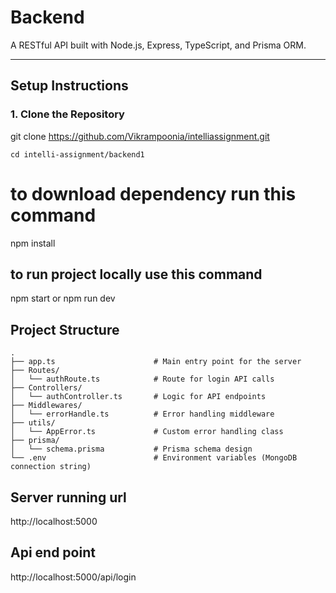# Backend

A RESTful API built with Node.js, Express, TypeScript, and Prisma ORM.

---

##  Setup Instructions

### 1. Clone the Repository 


git clone https://github.com/Vikrampoonia/intelliassignment.git

```
cd intelli-assignment/backend1
```

# to download dependency run this command
npm install

## to run project locally use this command
npm start or npm run dev

## Project Structure
```
.
├── app.ts                      # Main entry point for the server
├── Routes/
│   └── authRoute.ts            # Route for login API calls
├── Controllers/
│   └── authController.ts       # Logic for API endpoints
├── Middlewares/
│   └── errorHandle.ts          # Error handling middleware
├── utils/
│   └── AppError.ts             # Custom error handling class
├── prisma/
│   └── schema.prisma           # Prisma schema design
└── .env                        # Environment variables (MongoDB connection string)
```

## Server running url
http://localhost:5000

## Api end point
http://localhost:5000/api/login



